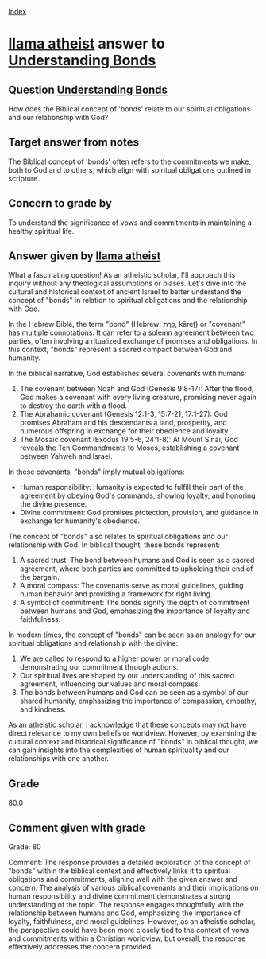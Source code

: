 
[Index](../../index.md)
# [llama atheist](../../answering_models/llama_atheist.md) answer to [Understanding Bonds](../../questions/Understanding_Bonds.md)

## Question [Understanding Bonds](../../questions/Understanding_Bonds.md)
How does the Biblical concept of 'bonds' relate to our spiritual obligations and our relationship with God?

## Target answer from notes
The Biblical concept of 'bonds' often refers to the commitments we make, both to God and to others, which align with spiritual obligations outlined in scripture.

## Concern to grade by
To understand the significance of vows and commitments in maintaining a healthy spiritual life.

## Answer given by [llama atheist](../../answering_models/llama_atheist.md)
What a fascinating question! As an atheistic scholar, I'll approach this inquiry without any theological assumptions or biases. Let's dive into the cultural and historical context of ancient Israel to better understand the concept of "bonds" in relation to spiritual obligations and the relationship with God.

In the Hebrew Bible, the term "bond" (Hebrew: כָּרֶת, kāreṯ) or "covenant" has multiple connotations. It can refer to a solemn agreement between two parties, often involving a ritualized exchange of promises and obligations. In this context, "bonds" represent a sacred compact between God and humanity.

In the biblical narrative, God establishes several covenants with humans:

1. The covenant between Noah and God (Genesis 9:8-17): After the flood, God makes a covenant with every living creature, promising never again to destroy the earth with a flood.
2. The Abrahamic covenant (Genesis 12:1-3, 15:7-21, 17:1-27): God promises Abraham and his descendants a land, prosperity, and numerous offspring in exchange for their obedience and loyalty.
3. The Mosaic covenant (Exodus 19:5-6, 24:1-8): At Mount Sinai, God reveals the Ten Commandments to Moses, establishing a covenant between Yahweh and Israel.

In these covenants, "bonds" imply mutual obligations:

* Human responsibility: Humanity is expected to fulfill their part of the agreement by obeying God's commands, showing loyalty, and honoring the divine presence.
* Divine commitment: God promises protection, provision, and guidance in exchange for humanity's obedience.

The concept of "bonds" also relates to spiritual obligations and our relationship with God. In biblical thought, these bonds represent:

1. A sacred trust: The bond between humans and God is seen as a sacred agreement, where both parties are committed to upholding their end of the bargain.
2. A moral compass: The covenants serve as moral guidelines, guiding human behavior and providing a framework for right living.
3. A symbol of commitment: The bonds signify the depth of commitment between humans and God, emphasizing the importance of loyalty and faithfulness.

In modern times, the concept of "bonds" can be seen as an analogy for our spiritual obligations and relationship with the divine:

1. We are called to respond to a higher power or moral code, demonstrating our commitment through actions.
2. Our spiritual lives are shaped by our understanding of this sacred agreement, influencing our values and moral compass.
3. The bonds between humans and God can be seen as a symbol of our shared humanity, emphasizing the importance of compassion, empathy, and kindness.

As an atheistic scholar, I acknowledge that these concepts may not have direct relevance to my own beliefs or worldview. However, by examining the cultural context and historical significance of "bonds" in biblical thought, we can gain insights into the complexities of human spirituality and our relationships with one another.

## Grade
80.0

## Comment given with grade
Grade: 80

Comment: The response provides a detailed exploration of the concept of "bonds" within the biblical context and effectively links it to spiritual obligations and commitments, aligning well with the given answer and concern. The analysis of various biblical covenants and their implications on human responsibility and divine commitment demonstrates a strong understanding of the topic. The response engages thoughtfully with the relationship between humans and God, emphasizing the importance of loyalty, faithfulness, and moral guidelines. However, as an atheistic scholar, the perspective could have been more closely tied to the context of vows and commitments within a Christian worldview, but overall, the response effectively addresses the concern provided.
